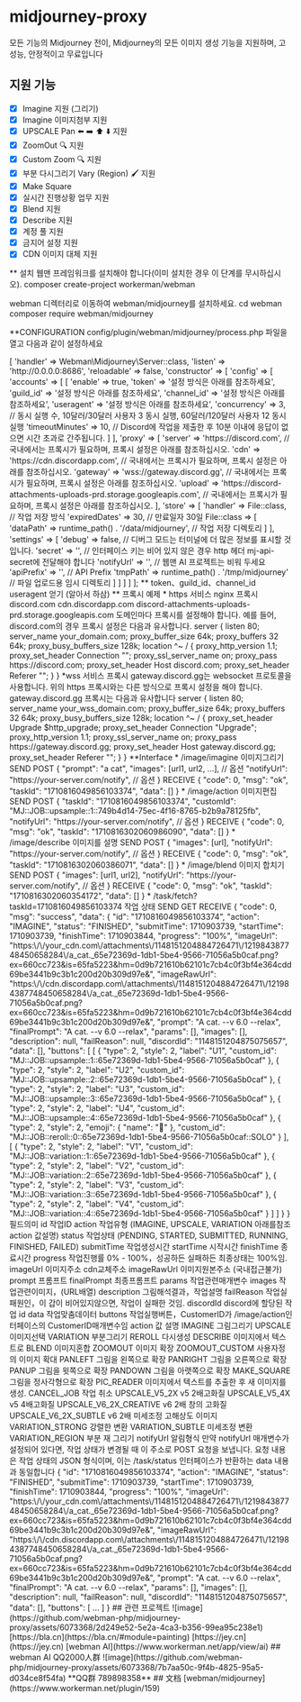 # midjourney-proxy
모든 기능의 Midjourney 전이, Midjourney의 모든 이미지 생성 기능을 지원하며, 고성능, 안정적이고 무료입니다


## 지원 기능

- [x] Imagine 지원 (그리기)
- [x] Imagine 이미지첨부 지원
- [x] UPSCALE  Pan ⬅️ ➡️ ⬆️ ⬇️ 지원
- [x] ZoomOut 🔍 지원
- [x] Custom Zoom 🔍 지원
- [x] 부분 다시그리기 Vary (Region) 🖌 지원
- [x] Make Square
- [x] 실시간 진행상황 업무 지원
- [x] Blend 지원
- [x] Describe 지원
- [x] 계정 풀 지원
- [x] 금지어 설정 지원
- [x] CDN 이미지 대체 지원

** 설치
웹맨 프레임워크를 설치해야 합니다(이미 설치한 경우 이 단계를 무시하십시오).
composer create-project workerman/webman

webman 디렉터리로 이동하여 webman/midjourney를 설치하세요.
cd webman
composer require webman/midjourney

**CONFIGURATION
config/plugin/webman/midjourney/process.php 파일을 열고 다음과 같이 설정하세요
<?php

use Webman\Midjourney\TaskStore\File;

return [

    'server' => [
    
        'handler' => Webman\Midjourney\Server::class,
        'listen' => 'http://0.0.0.0:8686',
        'reloadable' => false,
        'constructor' => [
            'config' => [
                'accounts' => [
                    [
                        'enable' => true,
                        'token' => '설정 방식은 아래를 참조하세요',
                        'guild_id' => '설정 방식은 아래를 참조하세요',
                        'channel_id' => '설정 방식은 아래를 참조하세요',
                        'useragent' => '설정 방식은 아래를 참조하세요',
                        'concurrency' => 3, // 동시 실행 수, 10달러/30달러 사용자 3 동시 실행, 60달러/120달러 사용자 12 동시 실행
                        'timeoutMinutes' => 10, // Discord에 작업을 제출한 후 10분 이내에 응답이 없으면 시간 초과로 간주됩니다.
                    ]
                ],
                'proxy' => [
                    'server' => 'https://discord.com',      // 국내에서는 프록시가 필요하며, 프록시 설정은 아래를 참조하십시오.
                    'cdn' => 'https://cdn.discordapp.com',  // 국내에서는 프록시가 필요하며, 프록시 설정은 아래를 참조하십시오.
                    'gateway' => 'wss://gateway.discord.gg', // 국내에서는 프록시가 필요하며, 프록시 설정은 아래를 참조하십시오.
                    'upload' => 'https://discord-attachments-uploads-prd.storage.googleapis.com', // 국내에서는 프록시가 필요하며, 프록시 설정은 아래를 참조하십시오.
                ],
                'store' => [
                    'handler' => File::class, // 작업 저장 방식
                    'expiredDates' => 30, // 만료일자 30일
                    File::class => [
                        'dataPath' => runtime_path() . '/data/midjourney', // 작업 저장 디렉토리
                    ]
                ],
                'settings' => [
                    'debug' => false,  // 디버그 모드는 터미널에 더 많은 정보를 표시할 것입니다.
                    'secret' => '',    // 인터페이스 키는 비어 있지 않은 경우 http 헤더 mj-api-secret에 전달해야 합니다
                    'notifyUrl' => '', // 웹맨 AI 프로젝트는 비워 두세요
                    'apiPrefix' => '', // API Prefix
                    'tmpPath' => runtime_path() . '/tmp/midjourney' // 파일 업로드용 임시 디렉토리
                ]
            ]
        ]
    ]
];

** token、guild_id、channel_id useragent 얻기 (알아서 하삼)
** 프록시 예제
* https 서비스 nginx 프록시
discord.com cdn.discordapp.com discord-attachments-uploads-prd.storage.googleapis.com 도메인마다 프록시를 설정해야 합니다. 예를 들어, discord.com의 경우 프록시 설정은 다음과 유사합니다.
server {
  listen 80;
  server_name your_domain.com;
  proxy_buffer_size  64k;
  proxy_buffers   32 64k;
  proxy_busy_buffers_size 128k;
  location ^~ / {
    proxy_http_version 1.1;
    proxy_set_header Connection "";
    proxy_ssl_server_name on;
    proxy_pass https://discord.com;
    proxy_set_header Host discord.com;
    proxy_set_header Referer "";
  }
}

*wss 서비스 프록시
gateway.discord.gg는 websocket 프로토콜을 사용합니다. 위의 https 프록시와는 다른 방식으로 프록시 설정을 해야 합니다. gateway.discord.gg 프록시는 다음과 유사합니다
server {
  listen 80;
  server_name your_wss_domain.com;
  proxy_buffer_size  64k;
  proxy_buffers   32 64k;
  proxy_busy_buffers_size 128k;

  location ^~ / {
    proxy_set_header Upgrade $http_upgrade;
    proxy_set_header Connection "Upgrade";
    proxy_http_version 1.1;
    proxy_ssl_server_name on;
    proxy_pass https://gateway.discord.gg;
    proxy_set_header Host gateway.discord.gg;
    proxy_set_header Referer "";
  }
}

**Interface
* /image/imagine 이미지그리기
 SEND POST
{
  "prompt": "a cat",
  "images": [url1, url2, ...], // 옵션
  "notifyUrl": "https://your-server.com/notify", // 옵션
}

RECEIVE
{
  "code": 0,
  "msg": "ok",
  "taskId": "1710816049856103374",
  "data": []
}

* /image/action  이미지편집
 SEND POST
{
    "taskId": "1710816049856103374",
    "customId": "MJ::JOB::upsample::1::749b4d14-75ec-4f16-8765-b2b9a78125fb",
    "notifyUrl": "https://your-server.com/notify", // 옵션
}

RECEIVE
{
  "code": 0,
  "msg": "ok",
  "taskId": "1710816302060986090",
  "data": []
}

* /image/describe  이미지를 설명
 SEND POST
{
    "images": [url],
    "notifyUrl": "https://your-server.com/notify", // 옵션
}

RECEIVE
{
  "code": 0,
  "msg": "ok",
  "taskId": "1710816302060386071",
  "data": []
}

* /image/blend 이미지 합치기
 SEND POST
{
    "images": [url1, url2],
    "notifyUrl": "https://your-server.com/notify", // 옵션
}

RECEIVE
{
  "code": 0,
  "msg": "ok",
  "taskId": "1710816302060354172",
  "data": []
}

* /task/fetch?taskId=1710816049856103374 작업 상태
SEND GET
RECEIVE
{
  "code": 0,
  "msg": "success",
  "data": {
    "id": "1710816049856103374",
    "action": "IMAGINE",
    "status": "FINISHED",
    "submitTime": 1710903739,
    "startTime": 1710903739,
    "finishTime": 1710903844,
    "progress": "100%",
    "imageUrl": "https:\/\/your_cdn.com\/attachments\/1148151204884726471\/121984387748450658284\/a_cat._65e72369d-1db1-5be4-9566-71056a5b0caf.png?ex=660cc723&is=65fa5223&hm=0d9b721610b62101c7cb4c0f3bf4e364cdd69be3441b9c3b1c200d20b309d97e&",
    "imageRawUrl": "https:\/\/cdn.discordapp.com\/attachments\/1148151204884726471\/121984387748450658284\/a_cat._65e72369d-1db1-5be4-9566-71056a5b0caf.png?ex=660cc723&is=65fa5223&hm=0d9b721610b62101c7cb4c0f3bf4e364cdd69be3441b9c3b1c200d20b309d97e&",
    "prompt": "A cat. --v 6.0 --relax",
    "finalPrompt": "A cat. --v 6.0 --relax",
    "params": [],
    "images": [],
    "description": null,
    "failReason": null,
    "discordId": "1148151204875075657",
    "data": [],
    "buttons": [
      [
        {
          "type": 2,
          "style": 2,
          "label": "U1",
          "custom_id": "MJ::JOB::upsample::1::65e72369d-1db1-5be4-9566-71056a5b0caf"
        },
        {
          "type": 2,
          "style": 2,
          "label": "U2",
          "custom_id": "MJ::JOB::upsample::2::65e72369d-1db1-5be4-9566-71056a5b0caf"
        },
        {
          "type": 2,
          "style": 2,
          "label": "U3",
          "custom_id": "MJ::JOB::upsample::3::65e72369d-1db1-5be4-9566-71056a5b0caf"
        },
        {
          "type": 2,
          "style": 2,
          "label": "U4",
          "custom_id": "MJ::JOB::upsample::4::65e72369d-1db1-5be4-9566-71056a5b0caf"
        },
        {
          "type": 2,
          "style": 2,
          "emoji": {
            "name": "🔄"
          },
          "custom_id": "MJ::JOB::reroll::0::65e72369d-1db1-5be4-9566-71056a5b0caf::SOLO"
        }
      ],
      [
        {
          "type": 2,
          "style": 2,
          "label": "V1",
          "custom_id": "MJ::JOB::variation::1::65e72369d-1db1-5be4-9566-71056a5b0caf"
        },
        {
          "type": 2,
          "style": 2,
          "label": "V2",
          "custom_id": "MJ::JOB::variation::2::65e72369d-1db1-5be4-9566-71056a5b0caf"
        },
        {
          "type": 2,
          "style": 2,
          "label": "V3",
          "custom_id": "MJ::JOB::variation::3::65e72369d-1db1-5be4-9566-71056a5b0caf"
        },
        {
          "type": 2,
          "style": 2,
          "label": "V4",
          "custom_id": "MJ::JOB::variation::4::65e72369d-1db1-5be4-9566-71056a5b0caf"
        }
      ]
    ]
  }
}

필드의미

id     작업ID
action 작업유형 (IMAGINE, UPSCALE, VARIATION 아래를참조 action 값설명)
status 작업상태 (PENDING, STARTED, SUBMITTED, RUNNING, FINISHED, FAILED)
submitTime 작업생성시간
startTime 시작시간
finishTime 종료시간
progress 작업진행률 0% - 100%，성공하든 실패하든 최종상태는 100%임.
imageUrl 이미지주소 cdn교체주소
imageRawUrl 이미지원본주소 (국내접근불가)
prompt 프롬프트
finalPrompt 최종프롬프트
params 작업관련매개변수
images 작업관련이미지，(URL배열)
description 그림해석결과，작업설명
failReason 작업실패원인，이 갑이 비어있지않으면, 작업이 실패한 것임.
discordId discord에 할당된 작업 id
data 작업맞춤데이터
buttons 작업실행버튼，CustomerID가 /image/action인터페이스의 CustomerID매개변수임
action 값 설명

IMAGINE 그림그리기
UPSCALE 이미지선택
VARIATION 부분그리기
REROLL 다시생성
DESCRIBE 이미지에서 텍스트로
BLEND 이미지혼합
ZOOMOUT 이미지 확장
ZOOMOUT_CUSTOM 사용자정의 이미지 확대
PANLEFT  그림을 왼쪽으로 확장
PANRIGHT 그림을 오른쪽으로 확장
PANUP 그림을 윗쪽으로 확장
PANDOWN 그림을 아랫쪽으로 확장
MAKE_SQUARE 그림을 정사각형으로 확장
PIC_READER 이미지에서 텍스트를 추출한 후 새 이미지를 생성.
CANCEL_JOB 작업 취소
UPSCALE_V5_2X v5 2배고화질
UPSCALE_V5_4X v5 4배고화질
UPSCALE_V6_2X_CREATIVE v6 2배 창의 고화질
UPSCALE_V6_2X_SUBTLE v6 2배 미세조정 고해상도 이미지
VARIATION_STRONG 강렬한 변환
VARIATION_SUBTLE 미세조정 변환
VARIATION_REGION 부분 재 그리기
notifyUrl 알림형식
만약 notifyUrl 매개변수가 설정되어 있다면, 작업 상태가 변경될 때 이 주소로 POST 요청을 보냅니다. 
요청 내용은 작업 상태의 JSON 형식이며, 이는 /task/status 인터페이스가 반환하는 data 내용과 동일합니다

{
    "id": "1710816049856103374",
    "action": "IMAGINE",
    "status": "FINISHED",
    "submitTime": 1710903739,
    "startTime": 1710903739,
    "finishTime": 1710903844,
    "progress": "100%",
    "imageUrl": "https:\/\/your_cdn.com\/attachments\/1148151204884726471\/121984387748450658284\/a_cat._65e72369d-1db1-5be4-9566-71056a5b0caf.png?ex=660cc723&is=65fa5223&hm=0d9b721610b62101c7cb4c0f3bf4e364cdd69be3441b9c3b1c200d20b309d97e&",
    "imageRawUrl": "https:\/\/cdn.discordapp.com\/attachments\/1148151204884726471\/121984387748450658284\/a_cat._65e72369d-1db1-5be4-9566-71056a5b0caf.png?ex=660cc723&is=65fa5223&hm=0d9b721610b62101c7cb4c0f3bf4e364cdd69be3441b9c3b1c200d20b309d97e&",
    "prompt": "A cat. --v 6.0 --relax",
    "finalPrompt": "A cat. --v 6.0 --relax",
    "params": [],
    "images": [],
    "description": null,
    "failReason": null,
    "discordId": "1148151204875075657",
    "data": [],
    "buttons": [
       ...
    ]
  }

## 관련 프로젝트
![image](https://github.com/webman-php/midjourney-proxy/assets/6073368/2d249e52-5e2a-4ca3-b356-99ea95c238e1)



  [https://bla.cn](https://bla.cn/#module=painting)  
  [https://jey.cn](https://jey.cn)  
  [webman AI](https://www.workerman.net/app/view/ai)  

## webman AI QQ2000人群
![image](https://github.com/webman-php/midjourney-proxy/assets/6073368/7b7aa50c-9f4b-4825-95a5-d034ce8f54fa)

**QQ群 789898358**

## 文档
[webman/midjourney](https://www.workerman.net/plugin/159)
